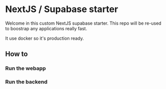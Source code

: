# NextJS / Supabase starter

Welcome in this custom NextJS supabase starter. This repo will be re-used to boostrap any applications really fast.

It use docker so it's production ready.

## How to

### Run the webapp

### Run the backend
